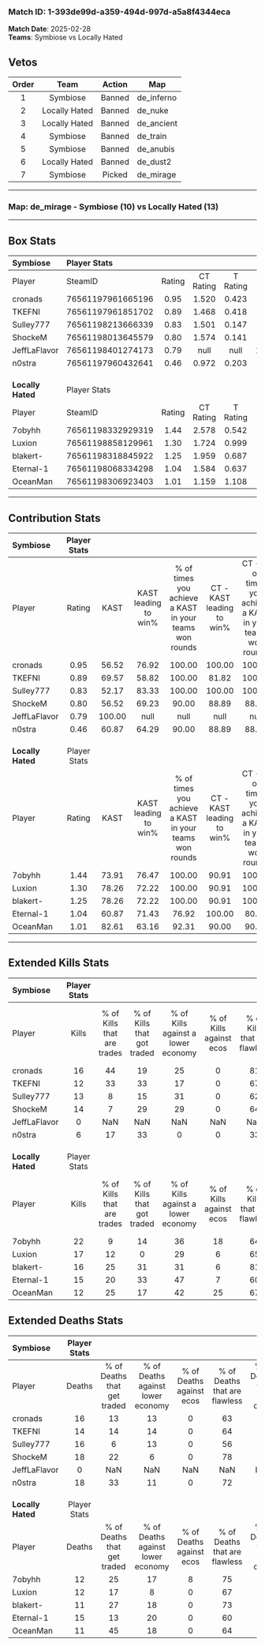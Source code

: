 ### Match ID: 1-393de99d-a359-494d-997d-a5a8f4344eca  
**Match Date**: 2025-02-28  
**Teams**: Symbiose vs Locally Hated  

## Vetos  

| Order | Team | Action | Map |
| :---: | :--: | :----: | --- |
| 1 | Symbiose | Banned | de_inferno |
| 2 | Locally Hated | Banned | de_nuke |
| 3 | Locally Hated | Banned | de_ancient |
| 4 | Symbiose | Banned | de_train |
| 5 | Symbiose | Banned | de_anubis |
| 6 | Locally Hated | Banned | de_dust2 |
| 7 | Symbiose | Picked | de_mirage |

---  

### **Map**: de_mirage - Symbiose (10) vs Locally Hated (13)  
---  

## Box Stats  

| **Symbiose**      | Player Stats      |        |           |          |        |      |       |         |        |      |     |
| :- | :- | :-: | :-: | :-: | :-: | :-: | :-: | :-: | :-: | :-: | :-: |
| Player            | SteamID           | Rating | CT Rating | T Rating |  KAST  | ADR  | Kills | Assists | Deaths | K/D  | HS% |
| cronads           | 76561197961665196 |  0.95  |   1.520   |  0.423   | 56.52  | 73.0 |  16   |    2    |   16   | 1.00 | 31  |
| TKEFNI            | 76561197961851702 |  0.89  |   1.468   |  0.418   | 69.57  | 53.2 |  12   |    5    |   14   | 0.86 | 33  |
| Sulley777         | 76561198213666339 |  0.83  |   1.501   |  0.147   | 52.17  | 75.0 |  13   |    7    |   16   | 0.81 | 38  |
| ShockeM           | 76561198013645579 |  0.80  |   1.574   |  0.141   | 56.52  | 62.2 |  14   |    3    |   18   | 0.78 | 57  |
| JeffLaFlavor      | 76561198401274173 |  0.79  |   null    |   null   | 100.00 | 0.0  |   0   |    0    |   0    | 0.00 |  0  |
| n0stra            | 76561197960432641 |  0.46  |   0.972   |  0.203   | 60.87  | 40.2 |   6   |    5    |   18   | 0.33 | 33  |
|                   |                   |        |           |          |        |      |       |         |        |      |     |
|                   |                   |        |           |          |        |      |       |         |        |      |     |
|                   |                   |        |           |          |        |      |       |         |        |      |     |
| **Locally Hated** | Player Stats      |        |           |          |        |      |       |         |        |      |     |
| Player            | SteamID           | Rating | CT Rating | T Rating |  KAST  | ADR  | Kills | Assists | Deaths | K/D  | HS% |
| 7obyhh            | 76561198332929319 |  1.44  |   2.578   |  0.542   | 73.91  | 87.6 |  22   |    3    |   12   | 1.83 | 22  |
| Luxion            | 76561198858129961 |  1.30  |   1.724   |  0.999   | 78.26  | 86.0 |  17   |    7    |   12   | 1.42 | 47  |
| blakert-          | 76561198318845922 |  1.25  |   1.959   |  0.687   | 78.26  | 78.9 |  16   |    4    |   11   | 1.45 | 68  |
| Eternal-1         | 76561198068334298 |  1.04  |   1.584   |  0.637   | 60.87  | 85.3 |  15   |   11    |   15   | 1.00 | 66  |
| OceanMan          | 76561198306923403 |  1.01  |   1.159   |  1.108   | 82.61  | 43.0 |  12   |    3    |   11   | 1.09 | 50  |
---  

## Contribution Stats  

| **Symbiose**      | Player Stats |        |                      |                                                        |                           |                                                             |                          |                                                            |
| :- | :-: | :-: | :-: | :-: | :-: | :-: | :-: | :-: |
| Player            |    Rating    |  KAST  | KAST leading to win% | % of times you achieve a KAST in your teams won rounds | CT - KAST leading to win% | CT - % of times you achieve a KAST in your teams won rounds | T - KAST leading to win% | T - % of times you achieve a KAST in your teams won rounds |
| cronads           |     0.95     | 56.52  |        76.92         |                         100.00                         |          100.00           |                           100.00                            |          25.00           |                           100.00                           |
| TKEFNI            |     0.89     | 69.57  |        58.82         |                         100.00                         |           81.82           |                           100.00                            |          16.67           |                           100.00                           |
| Sulley777         |     0.83     | 52.17  |        83.33         |                         100.00                         |          100.00           |                           100.00                            |          33.33           |                           100.00                           |
| ShockeM           |     0.80     | 56.52  |        69.23         |                         90.00                          |           88.89           |                            88.89                            |          25.00           |                           100.00                           |
| JeffLaFlavor      |     0.79     | 100.00 |         null         |                          null                          |           null            |                            null                             |           null           |                            null                            |
| n0stra            |     0.46     | 60.87  |        64.29         |                         90.00                          |           88.89           |                            88.89                            |          20.00           |                           100.00                           |
|                   |              |        |                      |                                                        |                           |                                                             |                          |                                                            |
|                   |              |        |                      |                                                        |                           |                                                             |                          |                                                            |
|                   |              |        |                      |                                                        |                           |                                                             |                          |                                                            |
| **Locally Hated** | Player Stats |        |                      |                                                        |                           |                                                             |                          |                                                            |
| Player            |    Rating    |  KAST  | KAST leading to win% | % of times you achieve a KAST in your teams won rounds | CT - KAST leading to win% | CT - % of times you achieve a KAST in your teams won rounds | T - KAST leading to win% | T - % of times you achieve a KAST in your teams won rounds |
| 7obyhh            |     1.44     | 73.91  |        76.47         |                         100.00                         |           90.91           |                           100.00                            |          50.00           |                           100.00                           |
| Luxion            |     1.30     | 78.26  |        72.22         |                         100.00                         |           90.91           |                           100.00                            |          42.86           |                           100.00                           |
| blakert-          |     1.25     | 78.26  |        72.22         |                         100.00                         |           90.91           |                           100.00                            |          42.86           |                           100.00                           |
| Eternal-1         |     1.04     | 60.87  |        71.43         |                         76.92                          |          100.00           |                            80.00                            |          33.33           |                           66.67                            |
| OceanMan          |     1.01     | 82.61  |        63.16         |                         92.31                          |           90.00           |                            90.00                            |          33.33           |                           100.00                           |
---  

## Extended Kills Stats  

| **Symbiose**      | Player Stats |                            |                            |                                    |                         |                              |                                 |                                       |                    |           |
| :- | :-: | :-: | :-: | :-: | :-: | :-: | :-: | :-: | :-: | :-: |
| Player            |    Kills     | % of Kills that are trades | % of Kills that got traded | % of Kills against a lower economy | % of Kills against ecos | % of Kills that are flawless | % of Kills that are close duels | % of Kills that are assisted by flash | Pistol Round Kills | AWP Kills |
| cronads           |      16      |             44             |             19             |                 25                 |            0            |              81              |                0                |                  13                   |         10         |     0     |
| TKEFNI            |      12      |             33             |             33             |                 17                 |            0            |              67              |                0                |                   0                   |         0          |     0     |
| Sulley777         |      13      |             8              |             15             |                 31                 |            0            |              62              |                8                |                   8                   |         0          |     0     |
| ShockeM           |      14      |             7              |             29             |                 29                 |            0            |              64              |                7                |                   0                   |         0          |     0     |
| JeffLaFlavor      |      0       |            NaN             |            NaN             |                NaN                 |           NaN           |             NaN              |               NaN               |                  NaN                  |        null        |   null    |
| n0stra            |      6       |             17             |             33             |                 0                  |            0            |              33              |               17                |                   0                   |         2          |     0     |
|                   |              |                            |                            |                                    |                         |                              |                                 |                                       |                    |           |
|                   |              |                            |                            |                                    |                         |                              |                                 |                                       |                    |           |
|                   |              |                            |                            |                                    |                         |                              |                                 |                                       |                    |           |
| **Locally Hated** | Player Stats |                            |                            |                                    |                         |                              |                                 |                                       |                    |           |
| Player            |    Kills     | % of Kills that are trades | % of Kills that got traded | % of Kills against a lower economy | % of Kills against ecos | % of Kills that are flawless | % of Kills that are close duels | % of Kills that are assisted by flash | Pistol Round Kills | AWP Kills |
| 7obyhh            |      22      |             9              |             14             |                 36                 |           18            |              64              |                5                |                   0                   |         11         |     2     |
| Luxion            |      17      |             12             |             0              |                 29                 |            6            |              65              |                6                |                   6                   |         0          |     2     |
| blakert-          |      16      |             25             |             31             |                 31                 |            6            |              81              |                6                |                  13                   |         0          |     1     |
| Eternal-1         |      15      |             20             |             33             |                 47                 |            7            |              60              |                0                |                   7                   |         0          |     3     |
| OceanMan          |      12      |             25             |             17             |                 42                 |           25            |              67              |                8                |                   0                   |         0          |     2     |
## Extended Deaths Stats  

| **Symbiose**      | Player Stats |                             |                                   |                          |                               |                            |                           |               |
| :- | :-: | :-: | :-: | :-: | :-: | :-: | :-: | :-: |
| Player            |    Deaths    | % of Deaths that get traded | % of Deaths against lower economy | % of Deaths against ecos | % of Deaths that are flawless | % of Deaths that are close | % of Deaths while blinded | Deaths to AWP |
| cronads           |      16      |             13              |                13                 |            0             |              63               |             6              |             0             |       2       |
| TKEFNI            |      14      |             14              |                14                 |            0             |              64               |             0              |            14             |       3       |
| Sulley777         |      16      |              6              |                13                 |            0             |              56               |             6              |             6             |       3       |
| ShockeM           |      18      |             22              |                 6                 |            0             |              78               |             0              |             0             |       1       |
| JeffLaFlavor      |      0       |             NaN             |                NaN                |           NaN            |              NaN              |            NaN             |            NaN            |     null      |
| n0stra            |      18      |             33              |                11                 |            0             |              72               |             11             |             6             |       2       |
|                   |              |                             |                                   |                          |                               |                            |                           |               |
|                   |              |                             |                                   |                          |                               |                            |                           |               |
|                   |              |                             |                                   |                          |                               |                            |                           |               |
| **Locally Hated** | Player Stats |                             |                                   |                          |                               |                            |                           |               |
| Player            |    Deaths    | % of Deaths that get traded | % of Deaths against lower economy | % of Deaths against ecos | % of Deaths that are flawless | % of Deaths that are close | % of Deaths while blinded | Deaths to AWP |
| 7obyhh            |      12      |             25              |                17                 |            8             |              75               |             0              |             0             |       3       |
| Luxion            |      12      |             17              |                 8                 |            0             |              67               |             8              |             8             |       3       |
| blakert-          |      11      |             27              |                18                 |            0             |              73               |             9              |             9             |       3       |
| Eternal-1         |      15      |             13              |                20                 |            0             |              60               |             7              |             0             |       1       |
| OceanMan          |      11      |             45              |                18                 |            0             |              64               |             0              |             9             |       2       |
